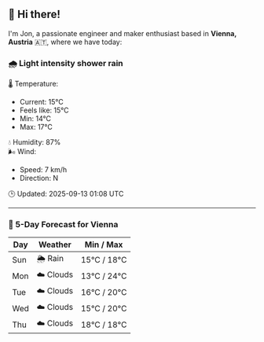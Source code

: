 ## 👋 Hi there!

I'm Jon, a passionate engineer and maker enthusiast based in **Vienna, Austria** 🇦🇹, where we have today:

### 🌧️ Light intensity shower rain 

🌡️ Temperature: 
* Current: 15°C
* Feels like: 15°C
* Min: 14°C 
* Max: 17°C  

💧 Humidity: 87%  
🌬️ Wind: 
* Speed: 7 km/h 
* Direction: N  

🕒 Updated: 2025-09-13 01:08 UTC

---

### 📅 5-Day Forecast for Vienna

| Day | Weather | Min / Max |
|-----|---------|------------|
| Sun | 🌦️ Rain | 15°C / 18°C |
| Mon | ☁️ Clouds | 13°C / 24°C |
| Tue | ☁️ Clouds | 16°C / 20°C |
| Wed | ☁️ Clouds | 15°C / 20°C |
| Thu | ☁️ Clouds | 18°C / 18°C |
